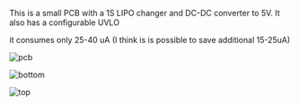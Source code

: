 This is a small PCB with a 1S LIPO changer and DC-DC converter to 5V.
It also has a configurable UVLO

it consumes only 25-40 uA (I think is is possible to save additional 15-25uA)





![pcb](/sebseb7/LipoManager/raw/master/pcb.jpg)



![bottom](/sebseb7/LipoManager/raw/master/bot.png)


![top](/sebseb7/LipoManager/raw/master/top.png)
